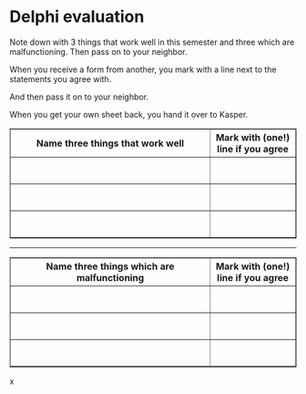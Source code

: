 # Delphi evaluation
Note down with 3 things that work well in this semester and three which are malfunctioning. Then pass on to your neighbor.

When you receive a form from another, you mark with a line next to the statements you agree with.

And then pass it on to your neighbor.

When you get your own sheet back, you hand it over to Kasper.


<table border = "1" width = "100%" ID = "Table2">
<tr>
<th width = "70%"> Name three things that work well </td> </th>
<th> Mark with (one!) line if you agree </td> </th>
</Tr>
<Tr> <td> <br><br> </td> <td> </td> </tr>
<Tr> <td> <br><br> </td> <td> </td> </tr>
<Tr> <td> <br><br> </td> <td> </td> </tr>
</Table>

-------

<Table border = "1" width = "100%" ID = "Table2">
<Tr>
<Th width = "70%"> Name three things which are malfunctioning </td> </th>
<Th> Mark with (one!) line if you agree </td> </th>
</Tr>
<Tr> <td> <br><br> </td> <td> </td> </tr>
<Tr> <td> <br><br> </td> <td> </td> </tr>
<Tr> <td> <br><br> </td> <td> </td> </tr>
</Table>
x
